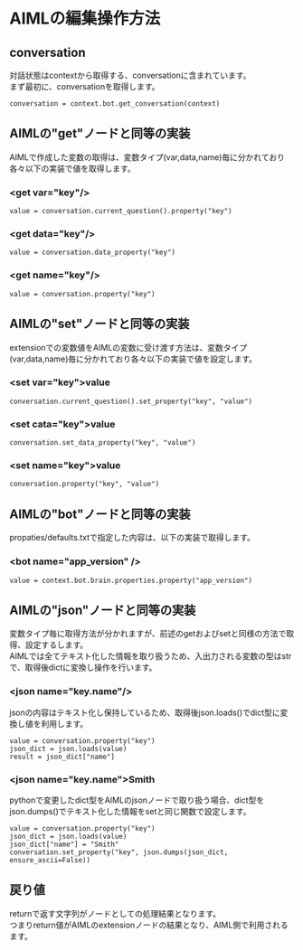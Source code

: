 
# AIMLの編集操作方法

## conversation

対話状態はcontextから取得する、conversationに含まれています。  
まず最初に、conversationを取得します。

```
conversation = context.bot.get_conversation(context)
```

## AIMLの"get"ノードと同等の実装
AIMLで作成した変数の取得は、変数タイプ(var,data,name)毎に分かれており各々以下の実装で値を取得します。

### \<get var="key"/>

```
value = conversation.current_question().property("key")
```

### \<get data="key"/>
```
value = conversation.data_property("key")
```

### \<get name="key"/>
```
value = conversation.property("key")
```


##  AIMLの"set"ノードと同等の実装
extensionでの変数値をAIMLの変数に受け渡す方法は、変数タイプ(var,data,name)毎に分かれており各々以下の実装で値を設定します。

### \<set var="key">value</set>
```
conversation.current_question().set_property("key", "value")
```

### \<set cata="key">value</set>
```
conversation.set_data_property("key", "value")
```

### \<set name="key">value</set>
```
conversation.property("key", "value")
```


## AIMLの"bot"ノードと同等の実装
propaties/defaults.txtで指定した内容は、以下の実装で取得します。

### \<bot name="app_version" />
```
value = context.bot.brain.properties.property("app_version")
```

## AIMLの"json"ノードと同等の実装
変数タイプ毎に取得方法が分かれますが、前述のgetおよびsetと同様の方法で取得、設定するします。  
AIMLでは全てテキスト化した情報を取り扱うため、入出力される変数の型はstrで、取得後dictに変換し操作を行います。

### \<json name="key.name"/>
jsonの内容はテキスト化し保持しているため、取得後json.loads()でdict型に変換し値を利用します。

```
value = conversation.property("key")
json_dict = json.loads(value)
result = json_dict["name"]
```

### \<json name="key.name">Smith</json>
pythonで変更したdict型をAIMLのjsonノードで取り扱う場合、dict型をjson.dumps()でテキスト化した情報をsetと同じ関数で設定します。
```
value = conversation.property("key")
json_dict = json.loads(value)
json_dict["name"] = "Smith"
conversation.set_property("key", json.dumps(json_dict, ensure_ascii=False))
```

## 戻り値
returnで返す文字列がノードとしての処理結果となります。  
つまりreturn値がAIMLのextensionノードの結果となり、AIML側で利用されるます。
